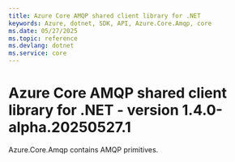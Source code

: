 ```yaml
---
title: Azure Core AMQP shared client library for .NET
keywords: Azure, dotnet, SDK, API, Azure.Core.Amqp, core
ms.date: 05/27/2025
ms.topic: reference
ms.devlang: dotnet
ms.service: core
---
```

# Azure Core AMQP shared client library for .NET - version 1.4.0-alpha.20250527.1 


Azure.Core.Amqp contains AMQP primitives. 

